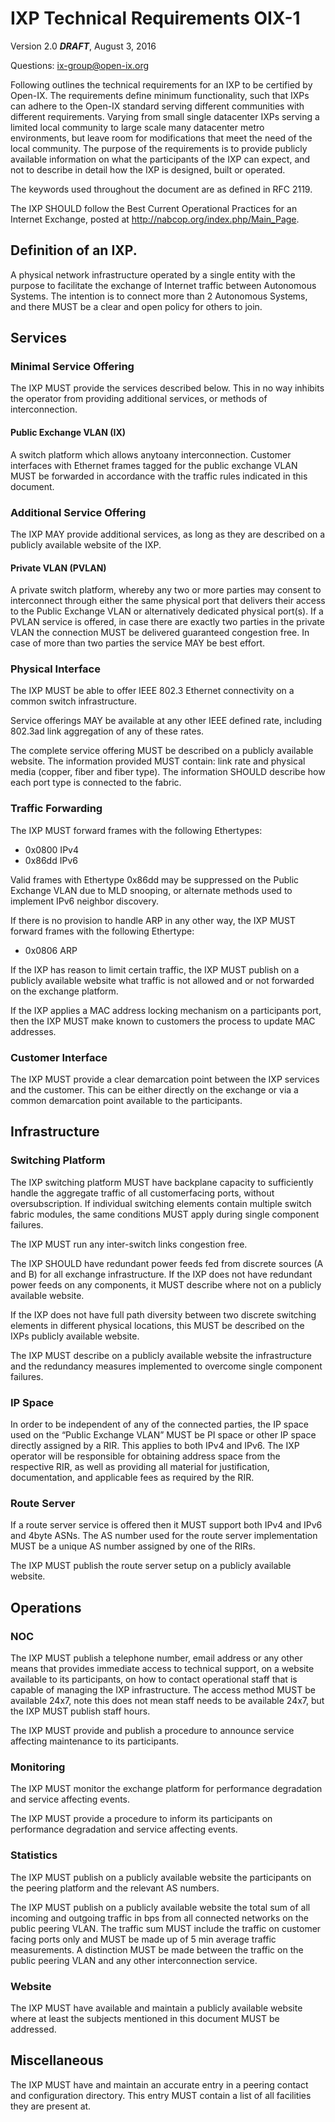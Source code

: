 
# IXP Technical Requirements OIX-1

Version 2.0 ***DRAFT***, August 3, 2016

Questions: <ix-group@open-ix.org>

Following outlines the technical requirements for an IXP to be certified by
Open-IX. The requirements define minimum functionality, such that IXPs can
adhere to the Open-IX standard serving different communities with different
requirements. Varying from small single datacenter IXPs serving a limited
local community to large scale many datacenter metro environments, but leave
room for modifications that meet the need of the local community. The purpose
of the requirements is to provide publicly available information on what the
participants of the IXP can expect, and not to describe in detail how the IXP
is designed, built or operated.

The keywords used throughout the document are as defined in RFC 2119.

The IXP SHOULD follow the Best Current Operational Practices for an Internet
Exchange, posted at <http://nabcop.org/index.php/Main_Page>.


## Definition of an IXP.

A physical network infrastructure operated by a single entity with the purpose
to facilitate the exchange of Internet traffic between Autonomous Systems. The
intention is to connect more than 2 Autonomous Systems, and there MUST be a
clear and open policy for others to join.


## Services

### Minimal Service Offering

The IXP MUST provide the services described below. This in no way inhibits the
operator from providing additional services, or methods of interconnection.

#### Public Exchange VLAN (IX)

A switch platform which allows anytoany interconnection. Customer interfaces
with Ethernet frames tagged for the public exchange VLAN MUST be forwarded in
accordance with the traffic rules indicated in this document.

### Additional Service Offering
The IXP MAY provide additional services, as long as they are described on a publicly available website of the IXP.

#### Private VLAN (PVLAN)

A private switch platform, whereby any two or more parties may consent to
interconnect through either the same physical port that delivers their access
to the Public Exchange VLAN or alternatively dedicated physical port(s). If a
PVLAN service is offered, in case there are exactly two parties in the private
VLAN the connection MUST be delivered guaranteed congestion free. In case of
more than two parties the service MAY be best effort.

### Physical Interface

The IXP MUST be able to offer IEEE 802.3 Ethernet connectivity on a common
switch infrastructure.

Service offerings MAY be available at any other IEEE defined rate, including
802.3ad link aggregation of any of these rates.

The complete service offering MUST be described on a publicly available
website. The information provided MUST contain: link rate and physical media
(copper, fiber and fiber type). The information SHOULD describe how each port type is connected to the fabric.

### Traffic Forwarding

The IXP MUST forward frames with the following Ethertypes:

- 0x0800 IPv4
- 0x86dd IPv6

Valid frames with Ethertype 0x86dd may be suppressed on the Public Exchange
VLAN due to MLD snooping, or alternate methods used to implement IPv6 neighbor
discovery.

If there is no provision to handle ARP in any other way, the IXP MUST forward
frames with the following Ethertype:

- 0x0806 ARP

If the IXP has reason to limit certain traffic, the IXP MUST publish on a
publicly available website what traffic is not allowed and or not forwarded on
the exchange platform.

If the IXP applies a MAC address locking mechanism on a participants port,
then the IXP MUST make known to customers the process to update MAC addresses.

### Customer Interface

The IXP MUST provide a clear demarcation point between the IXP services and
the customer. This can be either directly on the exchange or via a common
demarcation point available to the participants.


## Infrastructure

### Switching Platform

The IXP switching platform MUST have backplane capacity to sufficiently handle
the aggregate traffic of all customerfacing ports, without oversubscription.
If individual switching elements contain multiple switch fabric modules, the
same conditions MUST apply during single component failures.

The IXP MUST run any inter-switch links congestion free.

The IXP SHOULD have redundant power feeds fed from discrete sources (A and B)
for all exchange infrastructure. If the IXP does not have redundant power
feeds on any components, it MUST describe where not on a publicly available
website.

If the IXP does not have full path diversity between two discrete switching
elements in different physical locations, this MUST be described on the IXPs
publicly available website.

The IXP MUST describe on a publicly available website the infrastructure and
the redundancy measures implemented to overcome single component failures.

### IP Space

In order to be independent of any of the connected parties, the IP space used
on the “Public Exchange VLAN” MUST be PI space or other IP space directly
assigned by a RIR. This applies to both IPv4 and IPv6. The IXP operator will
be responsible for obtaining address space from the respective RIR, as well as
providing all material for justification, documentation, and applicable fees
as required by the RIR.

### Route Server

If a route server service is offered then it MUST support both IPv4 and IPv6
and 4byte ASNs. The AS number used for the route server implementation MUST be
a unique AS number assigned by one of the RIRs.

The IXP MUST publish the route server setup on a publicly available website.


## Operations

### NOC

The IXP MUST publish a telephone number, email address or any other means that
provides immediate access to technical support, on a website available to its
participants, on how to contact operational staff that is capable of managing
the IXP infrastructure. The access method MUST be available 24x7, note this
does not mean staff needs to be available 24x7, but the IXP MUST publish staff
hours.

The IXP MUST provide and publish a procedure to announce service affecting
maintenance to its participants.

### Monitoring

The IXP MUST monitor the exchange platform for performance degradation and
service affecting events.

The IXP MUST provide a procedure to inform its participants on performance
degradation and service affecting events.

### Statistics

The IXP MUST publish on a publicly available website the participants on the
peering platform and the relevant AS numbers.

The IXP MUST publish on a publicly available website the total sum of all
incoming and outgoing traffic in bps from all connected networks on the public
peering VLAN. The traffic sum MUST include the traffic on customer facing
ports only and MUST be made up of 5 min average traffic measurements. A
distinction MUST be made between the traffic on the public peering VLAN and
any other interconnection service.

### Website

The IXP MUST have available and maintain a publicly available website where at
least the subjects mentioned in this document MUST be addressed.

## Miscellaneous

The IXP MUST have and maintain an accurate entry in a peering contact and
configuration directory. This entry MUST contain a list of all facilities they are present at.

